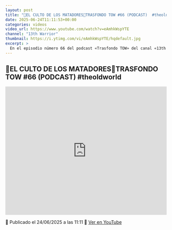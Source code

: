 ```yaml
---
layout: post
title: "🎲EL CULTO DE LOS MATADORES🎲TRASFONDO TOW #66 (PODCAST)  #theoldworld"
date: 2025-06-24T11:11:53+00:00
categories: videos
video_url: https://www.youtube.com/watch?v=eAmhkWspYTE
channel: "13th Warrior"
thumbnail: https://i.ytimg.com/vi/eAmhkWspYTE/hqdefault.jpg
excerpt: >
  En el episodio número 66 del podcast «Trasfondo TOW» del canal «13th Warrior», los oyentes son invitados a sumergirse en el enigmático mundo de «El Culto de los Matadores». Este análisis promete desentrañar los secretos y la rica historia detrás de estas legendarias figuras del universo de The Old World, ofreciendo una perspectiva única para los aficionados del trasfondo de Warhammer Fantasy.
---
```


## 🎲EL CULTO DE LOS MATADORES🎲TRASFONDO TOW #66 (PODCAST)  #theoldworld

<iframe width="100%" height="400" src="https://www.youtube.com/embed/eAmhkWspYTE" frameborder="0" allowfullscreen></iframe>

📅 Publicado el 24/06/2025 a las 11:11
🔗 [Ver en YouTube](https://www.youtube.com/watch?v=eAmhkWspYTE)
